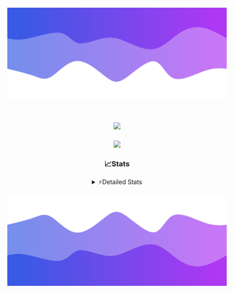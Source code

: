 ![Header](./header.png)
<div align="center">

<h1 align="center">
  <a href="https://git.io/typing-svg">
    <img src="https://readme-typing-svg.herokuapp.com/?lines=Hello,+There!+%F0%9F%91%8B;This+is+chicho.;Owner+on+Ocean;&center=true&size=25">
  </a>
</h1>
  
<p align="center">
  <img src="https://lanyard.cnrad.dev/api/852683595378196480" />
</p>

### 📈Stats
<details>
    <summary> ⚡Detailed Stats</summary>
    <br/>

<!--START_SECTION:waka-->
![Code Time](http://img.shields.io/badge/Code%20Time-1%2C070%20hrs%2019%20mins-blue)

![Profile Views](http://img.shields.io/badge/Profile%20Views-2-blue)

**🐱 My GitHub Data** 

> 📦 189.2 kB Used in GitHub's Storage 
 > 
> 🏆 0 Contributions in the Year 2025
 > 
> 🚫 Not Opted to Hire
 > 
> 📜 15 Public Repositories 
 > 
> 🔑 13 Private Repositories 
 > 
**I'm a Night 🦉** 

```text
🌞 Morning                24 commits          █░░░░░░░░░░░░░░░░░░░░░░░░   04.48 % 
🌆 Daytime                72 commits          ███░░░░░░░░░░░░░░░░░░░░░░   13.43 % 
🌃 Evening                239 commits         ███████████░░░░░░░░░░░░░░   44.59 % 
🌙 Night                  201 commits         █████████░░░░░░░░░░░░░░░░   37.50 % 
```
📅 **I'm Most Productive on Friday** 

```text
Monday                   29 commits          █░░░░░░░░░░░░░░░░░░░░░░░░   05.41 % 
Tuesday                  116 commits         █████░░░░░░░░░░░░░░░░░░░░   21.64 % 
Wednesday                84 commits          ████░░░░░░░░░░░░░░░░░░░░░   15.67 % 
Thursday                 72 commits          ███░░░░░░░░░░░░░░░░░░░░░░   13.43 % 
Friday                   126 commits         ██████░░░░░░░░░░░░░░░░░░░   23.51 % 
Saturday                 61 commits          ███░░░░░░░░░░░░░░░░░░░░░░   11.38 % 
Sunday                   48 commits          ██░░░░░░░░░░░░░░░░░░░░░░░   08.96 % 
```


📊 **This Week I Spent My Time On** 

```text
🕑︎ Time Zone: America/Argentina/Buenos_Aires

💬 Programming Languages: 
TypeScript               13 hrs 18 mins      ████████████████████████░   95.98 % 
Other                    15 mins             ░░░░░░░░░░░░░░░░░░░░░░░░░   01.88 % 
Python                   10 mins             ░░░░░░░░░░░░░░░░░░░░░░░░░   01.26 % 
JavaScript               4 mins              ░░░░░░░░░░░░░░░░░░░░░░░░░   00.54 % 
XML                      2 mins              ░░░░░░░░░░░░░░░░░░░░░░░░░   00.28 % 

🔥 Editors: 
Cursor                   13 hrs 51 mins      █████████████████████████   100.00 % 

🐱‍💻 Projects: 
ocean-backend            13 hrs 51 mins      █████████████████████████   100.00 % 

💻 Operating System: 
Windows                  13 hrs 51 mins      █████████████████████████   100.00 % 
```

**I Mostly Code in JavaScript** 

```text
JavaScript               8 repos             ██████░░░░░░░░░░░░░░░░░░░   24.24 % 
HTML                     7 repos             █████░░░░░░░░░░░░░░░░░░░░   21.21 % 
TypeScript               4 repos             ███░░░░░░░░░░░░░░░░░░░░░░   12.12 % 
Astro                    2 repos             ██░░░░░░░░░░░░░░░░░░░░░░░   06.06 % 
SCSS                     1 repo              █░░░░░░░░░░░░░░░░░░░░░░░░   03.03 % 
```




 Last Updated on 19/02/2025 16:19:35 UTC
<!--END_SECTION:waka-->
</details>

![Footer](./footer.png)
